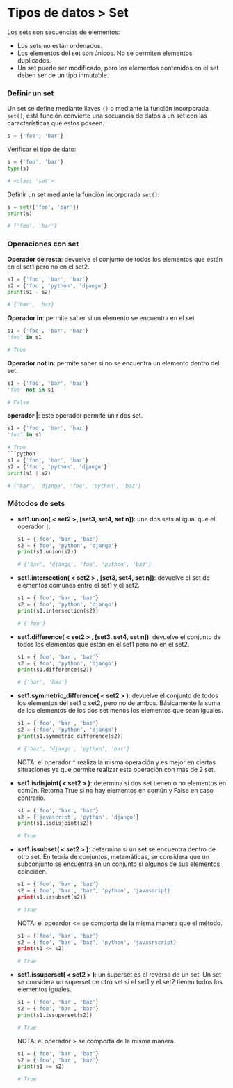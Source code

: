 # Tipos de datos > Set

Los sets son secuencias de elementos: 
 * Los sets no están ordenados.
 * Los elementos del set son únicos. No se permiten elementos duplicados.
 * Un set puede ser modificado, pero los elementos contenidos en el set deben ser de un tipo inmutable.

### Definir un set

Un set se define mediante llaves `{}` o mediante la función incorporada `set()`, está función convierte una secuancia de datos a un set con las características que estos poseen.

```python
s = {'foo', 'bar'}
```
Verificar el tipo de dato:
```python
s = {'foo', 'bar'}
type(s)

# <class 'set'>
```
Definir un set mediante la función incorporada `set()`:
```python
s = set(['foo', 'bar'])
print(s)

# {'foo', 'bar'}
```
### Operaciones con set

**Operador de resta**: devuelve el conjunto de todos los elementos que están en el set1 pero no en el set2.
```python
s1 = {'foo', 'bar', 'baz'}
s2 = {'foo', 'python', 'django'}
print(s1 - s2)

# {'bar', 'baz}   
```

**Operador in**: permite saber si un elemento se encuentra en el set
```python
s1 = {'foo', 'bar', 'baz'}
'foo' in s1

# True
```
**Operador not in**: permite saber si no se encuentra un elemento dentro del set.
```python
s1 = {'foo', 'bar', 'baz'}
'foo' not in s1

# False
```
**operador  |**: este operador permite unir dos set.
```python
s1 = {'foo', 'bar', 'baz'}
'foo' in s1

# True
```python
s1 = {'foo', 'bar', 'baz'}
s2 = {'foo', 'python', 'django'}
print(s1 | s2)

# {'bar', 'django', 'foo', 'python', 'baz'}
```

### Métodos de sets

* **set1.union( < set2 >, [set3, set4, set n])**: une dos sets al igual que el operador `|`.
    ```python
    s1 = {'foo', 'bar', 'baz'}
    s2 = {'foo', 'python', 'django'}
    print(s1.union(s2))

    # {'bar', 'django', 'foo', 'python', 'baz'}
    ```
* **set1.intersection( < set2 > , [set3, set4, set n])**: devuelve el set de elementos comunes entre el set1 y el set2.
    ```python
    s1 = {'foo', 'bar', 'baz'}
    s2 = {'foo', 'python', 'django'}
    print(s1.intersection(s2))

    # {'foo'}    
    ```
* **set1.difference( < set2 > , [set3, set4, set n])**: devuelve el conjunto de todos los elementos que están en el set1 pero no en el set2.
    ```python
    s1 = {'foo', 'bar', 'baz'}
    s2 = {'foo', 'python', 'django'}
    print(s1.difference(s2))

    # {'bar', 'baz'}    
    ```
* **set1.symmetric_difference( < set2 > )**: devuelve el conjunto de todos los elementos del set1 o set2, pero no de ambos. Básicamente la suma de los elementos de los dos set menos los elementos que sean iguales.
    ```python
    s1 = {'foo', 'bar', 'baz'}
    s2 = {'foo', 'python', 'django'}
    print(s1.symmetric_difference(s2))

    # {'baz', 'django', 'python', 'bar'}    
    ``` 
    NOTA: el operador `^` realiza la misma operación y es mejor en ciertas situaciones ya que permite realizar esta operación con más de 2 set.


* **set1.isdisjoint( < set2 > )**: determina si dos set tienen o no elementos en común. Retorna True si no hay elementos en común y False en caso contrario.
    ```python
    s1 = {'foo', 'bar', 'baz'}
    s2 = {'javascript', 'python', 'django'}
    print(s1.isdisjoint(s2))

    # True
    ``` 

* **set1.issubset( < set2 > )**: determina si un set se encuentra dentro de otro set. En teoría de conjuntos, metemáticas, se considera que un subconjunto se encuentra en un conjunto si algunos de sus elementos coinciden.
    ```python
    s1 = {'foo', 'bar', 'baz'}
    s2 = {'foo', 'bar', 'baz', 'python', 'javascript}
    print(s1.issubset(s2))

    # True
    ``` 
    NOTA: el opeardor <= se comporta de la misma manera que el método.
    ```python
    s1 = {'foo', 'bar', 'baz'}
    s2 = {'foo', 'bar', 'baz', 'python', 'javasrscript}
    print(s1 <= s2)

    # True
    ```

* **set1.issuperset( < set2 > )**: un superset es el reverso de un set. Un set se considera un superset de otro set si el set1 y el set2 tienen todos los elementos iguales.
    ```python
    s1 = {'foo', 'bar', 'baz'}
    s2 = {'foo', 'bar', 'baz'}
    print(s1.issuperset(s2))

    # True  
    ```
    NOTA: el operador > se comporta de la misma manera.
    ```python
    s1 = {'foo', 'bar', 'baz'}
    s2 = {'foo', 'bar', 'baz'}
    print(s1 >= s2)

    # True
    ```

